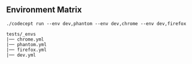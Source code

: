 ## Environment Matrix

```
./codecept run --env dev,phantom --env dev,chrome --env dev,firefox
```

```
tests/_envs
|── chrome.yml
|── phantom.yml
|── firefox.yml
|── dev.yml
```
